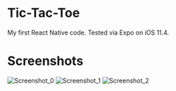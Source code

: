 # Tic-Tac-Toe
My first React Native code. Tested via Expo on iOS 11.4.

# Screenshots
![Screenshot_0](https://raw.githubusercontent.com/Kosiarznerek/react-native-tic-tac-toe/master/screenshots/0.png)
![Screenshot_1](https://raw.githubusercontent.com/Kosiarznerek/react-native-tic-tac-toe/master/screenshots/1.png)
![Screenshot_2](https://raw.githubusercontent.com/Kosiarznerek/react-native-tic-tac-toe/master/screenshots/2.png)

